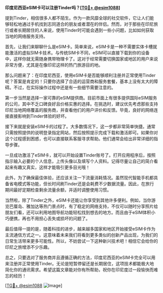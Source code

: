 **印度尼西亚eSIM卡可以注册Tinder吗？[[TG💪+ @esim1088](https://t.me/s/esim1088)]**

提到Tinder，相信很多人都不陌生。作为一款风靡全球的社交软件，它让人们能够轻松地通过手机找到志同道合的朋友或者潜在的伴侣。然而，对于那些在印尼旅行或者长期居住的人来说，使用Tinder时可能会遇到一些小问题，比如如何获取当地的网络服务支持。

首先，让我们来聊聊什么是eSIM卡。简单来说，eSIM卡是一种不需要实体卡槽就能激活的虚拟SIM卡技术。与传统SIM卡不同，eSIM可以直接下载到你的设备中，这样你就无需随身携带物理卡了。这对于经常需要切换国家或地区的用户来说非常方便，尤其是在像印尼这样的热门旅游目的地。

那么问题来了：在印度尼西亚，使用eSIM卡是否能够顺利注册并正常使用Tinder呢？答案是肯定的！只要你选择了合适的运营商和服务套餐，基本上没有太大的障碍。不过，在实际操作过程中还是有一些细节需要注意的。

第一步当然是选择一家可靠的eSIM提供商。目前市面上有很多提供国际eSIM服务的公司，其中不乏口碑良好且价格实惠的选择。在挑选时，建议优先考虑那些支持印尼当地网络覆盖的服务商，并查看他们的用户评价和反馈。毕竟，良好的网络连接直接影响到Tinder体验的好坏。

接下来就是安装eSIM卡的过程了。大多数情况下，这一步都非常简单快捷。通常只需按照提供的说明登录指定网站，然后按照提示完成下载和激活即可。如果你对这个过程感到困惑，也可以直接联系客服寻求帮助。他们通常会给出非常详细的指导步骤。

一旦成功激活了eSIM卡，就可以开始设置Tinder账号了。打开应用程序后，按照指示输入必要的个人信息，上传头像以及填写个人资料。记得尽量让自己的简介看起来有趣又真实，这样才能吸引更多目光哦！

此外，为了确保最佳体验，还应该关注一下流量消耗情况。虽然现代智能手机都具备省电模式等功能，但长时间刷Tinder还是会耗费不少数据流量。因此，在旅行期间最好定期检查剩余流量余额，并适时调整使用习惯。

当然啦，除了Tinder之外，eSIM卡还能让你享受到其他许多便利。例如，当你游览巴厘岛、雅加达等热门景点时，有了稳定的网络支持，不仅可以随时分享照片给朋友们看，还可以利用地图导航功能轻松找到想去的地方。而且由于eSIM体积小巧便携，再也不用担心丢失或损坏的问题了。

最后值得一提的是，随着科技的进步，越来越多国家和地区开始接受eSIM卡作为主流通信方式之一。这意味着未来我们将看到更多类似的创新产品出现，为我们的日常生活带来更多可能性。所以，不妨尝试一下这种新兴技术吧！相信它会给你的印尼之旅增添不少乐趣。

总之，只要选对了服务商并且遵循正确的方法，印度尼西亚的eSIM卡完全可以用来注册并正常使用Tinder。无论是短暂停留还是长期居住，这项技术都能极大地简化你的通讯需求。希望这篇文章能对你有所帮助，祝你在印尼度过一段愉快而难忘的经历！

[[TG💪+ @esim1088](https://t.me/s/esim1088) ![Image](https://i.postimg.cc/4NQfJmqS/Snipaste-2025-05-13-00-14-12.png)]